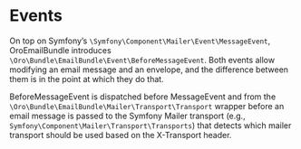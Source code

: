 # Events

On top on Symfony’s `\Symfony\Component\Mailer\Event\MessageEvent`, OroEmailBundle introduces `\Oro\Bundle\EmailBundle\Event\BeforeMessageEvent`.
Both events allow modifying an email message and an envelope, and the difference between them is in the point at which they do that.

BeforeMessageEvent is dispatched before MessageEvent and from the `\Oro\Bundle\EmailBundle\Mailer\Transport\Transport`
wrapper before an email message is passed to the Symfony Mailer transport (e.g., `Symfony\Component\Mailer\Transport\Transports`) that
detects which mailer transport should be used based on the X-Transport header.
